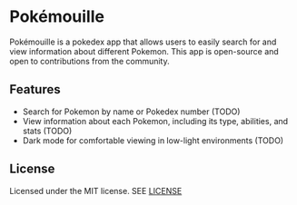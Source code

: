# Pokémouille

Pokémouille is a pokedex app that allows users to easily search for and view information about different Pokemon. This app is open-source and open to contributions from the community.

## Features

- Search for Pokemon by name or Pokedex number (TODO)
- View information about each Pokemon, including its type, abilities, and stats (TODO)
- Dark mode for comfortable viewing in low-light environments (TODO)

## License

Licensed under the MIT license. SEE [LICENSE](LICENSE)
